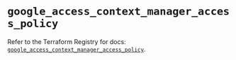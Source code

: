 # `google_access_context_manager_access_policy`

Refer to the Terraform Registry for docs: [`google_access_context_manager_access_policy`](https://registry.terraform.io/providers/hashicorp/google-beta/6.49.3/docs/resources/google_access_context_manager_access_policy).
